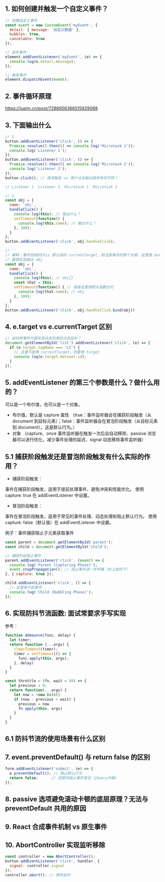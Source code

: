 ## 1. 如何创建并触发一个自定义事件？

```js
// 创建自定义事件
const event = new CustomEvent('myEvent', {
  detail: { message: '自定义数据' },
  bubbles: true,
  cancelable: true
});

// 监听事件
element.addEventListener('myEvent', (e) => {
  console.log(e.detail.message);
});

// 触发事件
element.dispatchEvent(event);
```

## 2. 事件循环原理

https://juejin.cn/post/7288956366515929088

## 3. 下面输出什么

```js
// 1
button.addEventListener('click', () => {
  Promise.resolve().then(() => console.log('Microtask 1'));
  console.log('Listener 1');
});
button.addEventListener('click', () => {
  Promise.resolve().then(() => console.log('Microtask 2'));
  console.log('Listener 2');
});
button.click(); // 程序触发 vs 用户点击输出顺序有何不同？

// Listener 1  Listener 2  Microtask 1  Microtask 2

// 2
const obj = {
  name: 'obj',
  handleClick() {
    console.log(this); // 输出什么？
    setTimeout(function() {
      console.log(this.name); // 输出什么？
    }, 100);
  }
};
button.addEventListener('click', obj.handleClick);

// ''
// 解释：事件回调的this 默认指向 currentTarget，即注册事件的那个元素，这里是 button；setTimeout 里边的 this 这里指向了 Window （非严格模式）
// 要想实现输出 obj
const obj = {
  name: 'obj',
  handleClick() {
    console.log(this); // obj{}
    const that = this;
    setTimeout(function() { // 或者这里用箭头函数也可
      console.log(that.name); // obj
    }, 100);
  }
};
button.addEventListener('click', obj.handleClick.bind(obj))
```

## 4. e.target vs e.currentTarget 区别

```js
// 如何用事件代理实现动态列表的点击监听？
document.getElementById('list').addEventListener('click', (e) => {
  if (e.target.tagName === 'LI') {
    // 这里不能用 currentTarget，而要用 target
    console.log(e.target.dataset.id);
  }
});
```

## 5. addEventListener 的第三个参数是什么？做什么用的？

可以是一个布尔值，也可以是一个对象。

- 布尔值，默认是 capture 属性 （true：事件监听器会在捕获阶段触发（从 document 到目标元素）；false：事件监听器会在冒泡阶段触发（从目标元素到 document）。这是默认行为。）
- 对象 （capture、once 事件监听器在触发一次后会自动移除、passive 浏览器可以进行优化，减少事件处理的延迟、signal 动态移除事件监听器）

## 5.1 捕获阶段触发还是冒泡阶段触发有什么实际的作用？

- 捕获阶段触发：

事件在捕获阶段触发，适用于提前处理事件、避免冲突和性能优化。
使用 capture: true 在 addEventListener 中设置。

- 冒泡阶段触发：

事件在冒泡阶段触发，适用于常见的事件处理、动态处理和阻止默认行为。
使用 capture: false（默认值）在 addEventListener 中设置。


例子：事件捕获阻止子元素获取事件

```js
const parent = document.getElementById('parent');
const child = document.getElementById('child');

// 捕获阶段阻止事件
parent.addEventListener('click', (event) => {
  console.log('Parent (Capturing Phase)');
  event.stopPropagation(); // 阻止事件进一步传播（向上或向下）
}, { capture: true });

child.addEventListener('click', () => {
  // 这里拿不到事件
  console.log('Child (Bubbling Phase)');
});
```

## 6. 实现防抖节流函数: 面试常要求手写实现

参考：

```js
function debounce(func, delay) {
  let timer;
  return function (...args) {
    clearTimeout(timer);    
    timer = setTimeout(() => {
      func.apply(this, args);
    }, delay)
  }
}
```

```js
const throttle = (fn, wait = 50) => {
  let previous = 0;
  return function(...args) {
    let now = +new Date()
    if (now - previous > wait) {
      previous = now
      fn.apply(this, args)
    }
  }
}
```

## 6.1 防抖节流的使用场景有什么区别

## 7. event.preventDefault() 与 return false 的区别

```js
form.addEventListener('submit', (e) => {
  e.preventDefault(); // 阻止默认行为
  return false;      // 还额外阻止事件冒泡（jQuery风格）
});
```

## 8. passive 选项避免滚动卡顿的底层原理？无法与 preventDefault 共用的原因

## 9. React 合成事件机制 vs 原生事件

## 10. AbortController 实现监听移除

```js
const controller = new AbortController();
button.addEventListener('click', handler, { 
  signal: controller.signal 
});
controller.abort(); // 移除监听
```